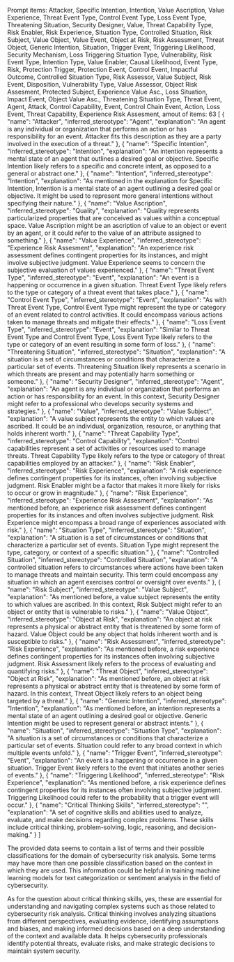 Prompt items: 
Attacker, Specific Intention, Intention, Value Ascription, Value Experience, Threat Event Type, Control Event Type, Loss Event Type, Threatening Situation, Security Designer, Value, Threat Capability Type, Risk Enabler, Risk Experience, Situation Type, Controlled Situation, Risk Subject, Value Object, Value Event, Object at Risk, Risk Assessment, Threat Object, Generic Intention, Situation, Trigger Event, Triggering Likelihood, Security Mechanism, Loss Triggering Situation Type, Vulnerability, Risk Event Type, Intention Type, Value Enabler, Causal Likelihood, Event Type, Risk, Protection Trigger, Protection Event, Control Event, Impactful Outcome, Controlled Situation Type, Risk Assessor, Value Subject, Risk Event, Disposition, Vulnerability Type, Value Assessor, Object Risk Assesment, Protected Subject, Experience Value Asc., Loss Situation, Impact Event, Object Value Asc., Threatening Situation Type, Threat Event, Agent, Attack, Control Capability, Event, Control Chain Event, Action, Loss Event, Threat Capability, Experience Risk Assesment, 
amout of items: 63
 [
    {
        "name": "Attacker",
        "inferred_stereotype": "Agent",
        "explanation": "An agent is any individual or organization that performs an action or has responsibility for an event. Attacker fits this description as they are a party involved in the execution of a threat."
    },
    {
        "name": "Specific Intention",
        "inferred_stereotype": "Intention",
        "explanation": "An intention represents a mental state of an agent that outlines a desired goal or objective. Specific Intention likely refers to a specific and concrete intent, as opposed to a general or abstract one."
    },
    {
        "name": "Intention",
        "inferred_stereotype": "Intention",
        "explanation": "As mentioned in the explanation for Specific Intention, Intention is a mental state of an agent outlining a desired goal or objective. It might be used to represent more general intentions without specifying their nature."
    },
    {
        "name": "Value Ascription",
        "inferred_stereotype": "Quality",
        "explanation": "Quality represents particularized properties that are conceived as values within a conceptual space. Value Ascription might be an ascription of value to an object or event by an agent, or it could refer to the value of an attribute assigned to something."
    },
    {
        "name": "Value Experience",
        "inferred_stereotype": "Experience Risk Assesment",
        "explanation": "An experience risk assessment defines contingent properties for its instances, and might involve subjective judgment. Value Experience seems to concern the subjective evaluation of values experienced."
    },
    {
        "name": "Threat Event Type",
        "inferred_stereotype": "Event",
        "explanation": "An event is a happening or occurrence in a given situation. Threat Event Type likely refers to the type or category of a threat event that takes place."
    },
    {
        "name": "Control Event Type",
        "inferred_stereotype": "Event",
        "explanation": "As with Threat Event Type, Control Event Type might represent the type or category of an event related to control activities. It could encompass various actions taken to manage threats and mitigate their effects."
    },
    {
        "name": "Loss Event Type",
        "inferred_stereotype": "Event",
        "explanation": "Similar to Threat Event Type and Control Event Type, Loss Event Type likely refers to the type or category of an event resulting in some form of loss."
    },
    {
        "name": "Threatening Situation",
        "inferred_stereotype": "Situation",
        "explanation": "A situation is a set of circumstances or conditions that characterize a particular set of events. Threatening Situation likely represents a scenario in which threats are present and may potentially harm something or someone."
    },
    {
        "name": "Security Designer",
        "inferred_stereotype": "Agent",
        "explanation": "An agent is any individual or organization that performs an action or has responsibility for an event. In this context, Security Designer might refer to a professional who develops security systems and strategies."
    },
    {
        "name": "Value",
        "inferred_stereotype": "Value Subject",
        "explanation": "A value subject represents the entity to which values are ascribed. It could be an individual, organization, resource, or anything that holds inherent worth."
    },
    {
        "name": "Threat Capability Type",
        "inferred_stereotype": "Control Capability",
        "explanation": "Control capabilities represent a set of activities or resources used to manage threats. Threat Capability Type likely refers to the type or category of threat capabilities employed by an attacker."
    },
    {
        "name": "Risk Enabler",
        "inferred_stereotype": "Risk Experience",
        "explanation": "A risk experience defines contingent properties for its instances, often involving subjective judgment. Risk Enabler might be a factor that makes it more likely for risks to occur or grow in magnitude."
    },
    {
        "name": "Risk Experience",
        "inferred_stereotype": "Experience Risk Assesment",
        "explanation": "As mentioned before, an experience risk assessment defines contingent properties for its instances and often involves subjective judgment. Risk Experience might encompass a broad range of experiences associated with risk."
    },
    {
        "name": "Situation Type",
        "inferred_stereotype": "Situation",
        "explanation": "A situation is a set of circumstances or conditions that characterize a particular set of events. Situation Type might represent the type, category, or context of a specific situation."
    },
    {
        "name": "Controlled Situation",
        "inferred_stereotype": "Controlled Situation",
        "explanation": "A controlled situation refers to circumstances where actions have been taken to manage threats and maintain security. This term could encompass any situation in which an agent exercises control or oversight over events."
    },
    {
        "name": "Risk Subject",
        "inferred_stereotype": "Value Subject",
        "explanation": "As mentioned before, a value subject represents the entity to which values are ascribed. In this context, Risk Subject might refer to an object or entity that is vulnerable to risks."
    },
    {
        "name": "Value Object",
        "inferred_stereotype": "Object at Risk",
        "explanation": "An object at risk represents a physical or abstract entity that is threatened by some form of hazard. Value Object could be any object that holds inherent worth and is susceptible to risks."
    },
    {
        "name": "Risk Assessment",
        "inferred_stereotype": "Risk Experience",
        "explanation": "As mentioned before, a risk experience defines contingent properties for its instances often involving subjective judgment. Risk Assessment likely refers to the process of evaluating and quantifying risks."
    },
    {
        "name": "Threat Object",
        "inferred_stereotype": "Object at Risk",
        "explanation": "As mentioned before, an object at risk represents a physical or abstract entity that is threatened by some form of hazard. In this context, Threat Object likely refers to an object being targeted by a threat."
    },
    {
        "name": "Generic Intention",
        "inferred_stereotype": "Intention",
        "explanation": "As mentioned before, an intention represents a mental state of an agent outlining a desired goal or objective. Generic Intention might be used to represent general or abstract intents."
    },
    {
        "name": "Situation",
        "inferred_stereotype": "Situation Type",
        "explanation": "A situation is a set of circumstances or conditions that characterize a particular set of events. Situation could refer to any broad context in which multiple events unfold."
    },
    {
        "name": "Trigger Event",
        "inferred_stereotype": "Event",
        "explanation": "An event is a happening or occurrence in a given situation. Trigger Event likely refers to the event that initiates another series of events."
    },
    {
        "name": "Triggering Likelihood",
        "inferred_stereotype": "Risk Experience",
        "explanation": "As mentioned before, a risk experience defines contingent properties for its instances often involving subjective judgment. Triggering Likelihood could refer to the probability that a trigger event will occur."
    },
    {
        "name": "Critical Thinking Skills",
        "inferred_stereotype": "",
        "explanation": "A set of cognitive skills and abilities used to analyze, evaluate, and make decisions regarding complex problems. These skills include critical thinking, problem-solving, logic, reasoning, and decision-making."
    }
]

The provided data seems to contain a list of terms and their possible classifications for the domain of cybersecurity risk analysis. Some terms may have more than one possible classification based on the context in which they are used. This information could be helpful in training machine learning models for text categorization or sentiment analysis in the field of cybersecurity.

As for the question about critical thinking skills, yes, these are essential for understanding and navigating complex systems such as those related to cybersecurity risk analysis. Critical thinking involves analyzing situations from different perspectives, evaluating evidence, identifying assumptions and biases, and making informed decisions based on a deep understanding of the context and available data. It helps cybersecurity professionals identify potential threats, evaluate risks, and make strategic decisions to maintain system security.
